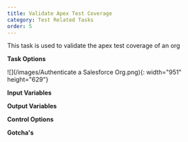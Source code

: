 ```yaml
---
title: Validate Apex Test Coverage
category: Test Related Tasks
order: 5
---
```


This task is used to validate the apex test coverage of an org


**Task Options**

![](/images/Authenticate a Salesforce Org.png){: width="951" height="629"}

**Input Variables**

**Output Variables**

**Control Options**

**Gotcha's**